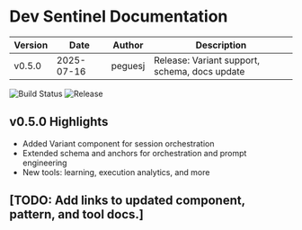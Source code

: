 
# Dev Sentinel Documentation

| Version | Date       | Author   | Description                                  |
|---------|------------|----------|----------------------------------------------|
| v0.5.0  | 2025-07-16 | peguesj  | Release: Variant support, schema, docs update |

![Build Status](https://img.shields.io/github/actions/workflow/status/peguesj/yj-dev_sentinel/ci.yml?branch=main)
![Release](https://img.shields.io/github/v/release/peguesj/yj-dev_sentinel)

## v0.5.0 Highlights

- Added Variant component for session orchestration
- Extended schema and anchors for orchestration and prompt engineering
- New tools: learning, execution analytics, and more

## [TODO: Add links to updated component, pattern, and tool docs.]
